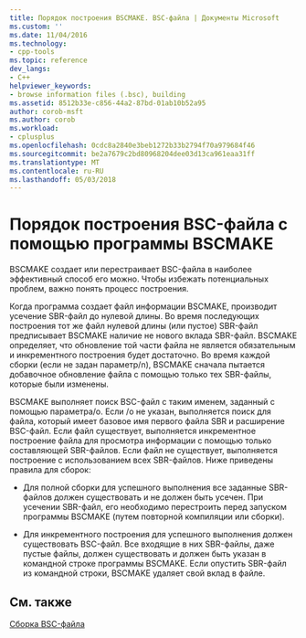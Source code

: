 ```yaml
---
title: Порядок построения BSCMAKE. BSC-файла | Документы Microsoft
ms.custom: ''
ms.date: 11/04/2016
ms.technology:
- cpp-tools
ms.topic: reference
dev_langs:
- C++
helpviewer_keywords:
- browse information files (.bsc), building
ms.assetid: 8512b33e-c856-44a2-87bd-01ab10b52a95
author: corob-msft
ms.author: corob
ms.workload:
- cplusplus
ms.openlocfilehash: 0cdc8a2840e3beb1272b33b2794f70a979684f46
ms.sourcegitcommit: be2a7679c2bd80968204dee03d13ca961eaa31ff
ms.translationtype: MT
ms.contentlocale: ru-RU
ms.lasthandoff: 05/03/2018
---
```

# <a name="how-bscmake-builds-a-bsc-file"></a>Порядок построения BSC-файла с помощью программы BSCMAKE
BSCMAKE создает или перестраивает BSC-файла в наиболее эффективный способ его можно. Чтобы избежать потенциальных проблем, важно понять процесс построения.  
  
 Когда программа создает файл информации BSCMAKE, производит усечение SBR-файл до нулевой длины. Во время последующих построения тот же файл нулевой длины (или пустое) SBR-файл предписывает BSCMAKE наличие не нового вклада SBR-файл. BSCMAKE определяет, что обновление той части файла не является обязательным и инкрементного построения будет достаточно. Во время каждой сборки (если не задан параметр/n), BSCMAKE сначала пытается добавочное обновление файла с помощью только тех SBR-файлы, которые были изменены.  
  
 BSCMAKE выполняет поиск BSC-файл с таким именем, заданный с помощью параметра/o. Если /o не указан, выполняется поиск для файла, который имеет базовое имя первого файла SBR и расширение BSC-файл. Если файл существует, выполняется инкрементное построение файла для просмотра информации с помощью только составляющей SBR-файлов. Если файл не существует, выполняется построение с использованием всех SBR-файлов. Ниже приведены правила для сборок:  
  
-   Для полной сборки для успешного выполнения все заданные SBR-файлов должен существовать и не должен быть усечен. При усечении SBR-файл, его необходимо перестроить перед запуском программы BSCMAKE (путем повторной компиляции или сборки).  
  
-   Для инкрементного построения для успешного выполнения должен существовать BSC-файл. Все входящие в них SBR-файлы, даже пустые файлы, должен существовать и должен быть указан в командной строке программы BSCMAKE. Если опустить SBR-файл из командной строки, BSCMAKE удаляет свой вклад в файле.  
  
## <a name="see-also"></a>См. также  
 [Сборка BSC-файла](../../build/reference/building-a-dot-bsc-file.md)